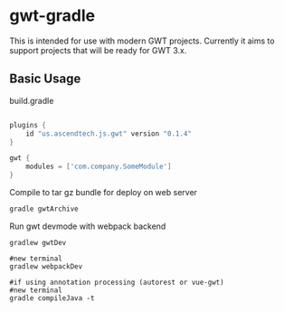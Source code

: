 # gwt-gradle

This is intended for use with modern GWT projects.  Currently it aims to support projects that will 
be ready for GWT 3.x.


## Basic Usage


build.gradle
```gradle

plugins {
    id "us.ascendtech.js.gwt" version "0.1.4"
}

gwt {
    modules = ['com.company.SomeModule']   
}

```

Compile to tar gz bundle for deploy on web server
```bash
gradle gwtArchive
```

Run gwt devmode with webpack backend
```
gradlew gwtDev

#new terminal
gradlew webpackDev

#if using annotation processing (autorest or vue-gwt)
#new terminal
gradle compileJava -t
```
